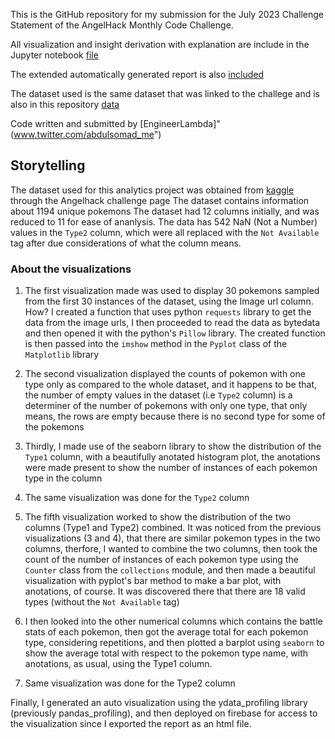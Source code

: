 This is the GitHub repository for my submission for the July 2023 Challenge Statement of the AngelHack Monthly Code Challenge.

All visualization and insight derivation with explanation are include in the Jupyter notebook [file](./pokemon.ipynb)

The extended automatically generated report is also [included](./pokemonreports.html)

The dataset used is the same dataset that was linked to the challege and is also in this repository [data](./pokemon.csv)

Code written and submitted by [EngineerLambda]"(www.twitter.com/abdulsomad_me")

## Storytelling
The dataset used for this analytics project was obtained from [kaggle]() through the Angelhack challenge page
The dataset contains information about 1194 unique pokemons
The dataset had 12 columns initially, and was reduced to 11 for ease of ananlysis. The data has 542 NaN (Not a Number) values in the `Type2` column, which were all replaced with the `Not Available` tag after due considerations of what the column means.

### About the visualizations
1. The first visualization made was used to display 30 pokemons sampled from the first 30 instances of the dataset, using the Image url column.
How? I created a function that uses python `requests` library to get the data from the image urls, I then proceeded to read the data as bytedata and then opened it with the python's `Pillow` library. The created function is then passed into the `imshow` method in the `Pyplot` class of the `Matplotlib` library

2. The second visualization displayed the counts of pokemon with one type only as compared to the whole dataset, and it happens to be that, the number of empty values in the dataset (i.e `Type2` column) is a determiner of the number of pokemons with only one type, that only means, the rows are empty because there is no second type for some of the pokemons

3. Thirdly, I made use of the seaborn library to show the distribution of the `Type1` column, with a beautifully anotated histogram plot, the anotations were made present to show the number of instances of each pokemon type in the column

4. The same visualization was done for the `Type2` column

5. The fifth visualization worked to show the distribution of the two columns (Type1 and Type2) combined. It was noticed from the previous visualizations (3 and 4), that there are similar pokemon types in the two columns, therfore, I wanted to combine the two columns, then took the count of the number of instances of each pokemon type using the `Counter` class from the `collections` module, and then made a beautiful visualization with pyplot's bar method to make a bar plot, with anotations, of course. It was discovered there that there are 18 valid types (without the `Not Available` tag)

6. I then looked into the other numerical columns which contains the battle stats of each pokemon, then got the average total for each pokemon type, considering repetitions, and then plotted a barplot using `seaborn` to show the average total with respect to the pokemon type name, with anotations, as usual, using the Type1 column.

7. Same visualization was done for the Type2 column

Finally, I generated an auto visualization using the ydata_profiling library (previously pandas_profiling), and then deployed on firebase for access to the visualization since I exported the report as an html file.
